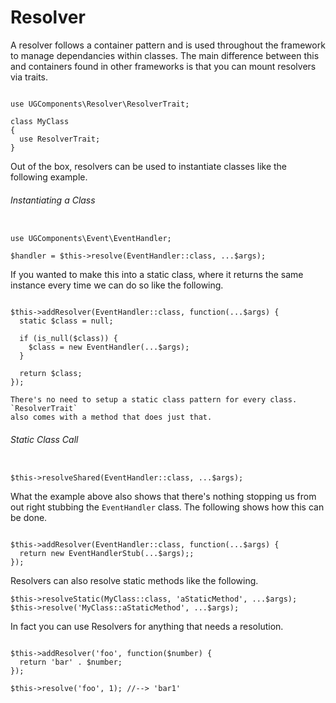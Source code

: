 # Resolver

A resolver follows a container pattern and is used throughout the framework to
manage dependancies within classes. The main difference between this and
containers found in other frameworks is that you can mount resolvers via traits.

```

use UGComponents\Resolver\ResolverTrait;

class MyClass
{
  use ResolverTrait;
}

```

Out of the box, resolvers can be used to instantiate classes like the following
example.

###### Instantiating a Class
```

use UGComponents\Event\EventHandler;

$handler = $this->resolve(EventHandler::class, ...$args);

```

If you wanted to make this into a static class, where it returns the same
instance every time we can do so like the following.

```

$this->addResolver(EventHandler::class, function(...$args) {
  static $class = null;

  if (is_null($class)) {
    $class = new EventHandler(...$args);
  }

  return $class;
});

```

```info
There's no need to setup a static class pattern for every class. `ResolverTrait`
also comes with a method that does just that.
```

###### Static Class Call
```

$this->resolveShared(EventHandler::class, ...$args);

```

What the example above also shows that there's nothing stopping us from out
right stubbing the `EventHandler` class. The following shows how this can be
done.

```

$this->addResolver(EventHandler::class, function(...$args) {
  return new EventHandlerStub(...$args);;
});

```

Resolvers can also resolve static methods like the following.

```
$this->resolveStatic(MyClass::class, 'aStaticMethod', ...$args);
$this->resolve('MyClass::aStaticMethod', ...$args);
```

In fact you can use Resolvers for anything that needs a resolution.

```

$this->addResolver('foo', function($number) {
  return 'bar' . $number;
});

$this->resolve('foo', 1); //--> 'bar1'

```
